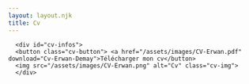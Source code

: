 ```yaml
---
layout: layout.njk
title: Cv
---
```


      <div id="cv-infos">
      <button class="cv-button"> <a href="/assets/images/CV-Erwan.pdf" download="Cv-Erwan-Demay">Télécharger mon cv</button>
      <img src="/assets/images/CV-Erwan.png" alt="Cv" class="cv-img">
      </div>
